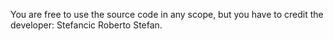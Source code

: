 You are free to use the source code in any scope, but you have to credit the developer: Stefancic Roberto Stefan.
